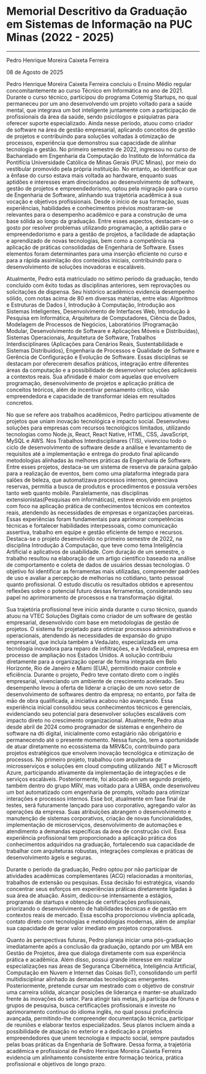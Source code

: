 # Memorial Descritivo da Graduação em Sistemas de Informação na PUC Minas (2022 - 2025)
--------------------------------------
Pedro Henrique Moreira Caixeta Ferreira

08 de Agosto de 2025

Pedro Henrique Moreira Caixeta Ferreira concluiu o Ensino Médio regular concomitantemente ao curso Técnico em Informática no ano de 2021. Durante o curso técnico, participou do programa Cotemig Startups, no qual permaneceu por um ano desenvolvendo um projeto voltado para a saúde mental, que integrava um bot inteligente juntamente com a participação de profissionais da área da saúde, sendo psicólogos e psiquiatras para oferecer suporte especializado. Ainda nesse período, atuou como criador de software na área de gestão empresarial, aplicando conceitos de gestão de projetos e contribuindo para soluções voltadas à otimização de processos, experiência que demonstrou sua capacidade de alinhar tecnologia e gestão. No primeiro semestre de 2022, ingressou no curso de Bacharelado em Engenharia da Computação do Instituto de Informática da Pontifícia Universidade Católica de Minas Gerais (PUC Minas), por meio do vestibular promovido pela própria instituição. No entanto, ao identificar que a ênfase do curso estava mais voltada ao hardware, enquanto suas aptidões e interesses eram direcionados ao desenvolvimento de software, gestão de projetos e empreendedorismo, optou pela migração para o curso de Engenharia de Software, alinhando sua trajetória acadêmica à sua vocação e objetivos profissionais. Desde o início de sua formação, suas experiências, habilidades e conhecimentos prévios mostraram-se relevantes para o desempenho acadêmico e para a construção de uma base sólida ao longo da graduação. Entre esses aspectos, destacam-se o gosto por resolver problemas utilizando programação, a aptidão para o empreendedorismo e para a gestão de projetos, a facilidade de adaptação e aprendizado de novas tecnologias, bem como a competência na aplicação de práticas consolidadas de Engenharia de Software. Esses elementos foram determinantes para uma inserção eficiente no curso e para a rápida assimilação dos conteúdos iniciais, contribuindo para o desenvolvimento de soluções inovadoras e escaláveis.

Atualmente, Pedro está matriculado no sétimo período da graduação, tendo concluído com êxito todas as disciplinas anteriores, sem reprovações ou solicitações de dispensa. Seu histórico acadêmico evidencia desempenho sólido, com notas acima de 80 em diversas matérias, entre elas: Algoritmos e Estruturas de Dados I, Introdução à Computação, Introdução aos Sistemas Inteligentes, Desenvolvimento de Interfaces Web, Introdução à Pesquisa em Informática, Arquitetura de Computadores, Ciência de Dados, Modelagem de Processos de Negócios, Laboratórios (Programação Modular, Desenvolvimento de Software e Aplicações Móveis e Distribuídas), Sistemas Operacionais, Arquitetura de Software, Trabalhos Interdisciplinares (Aplicações para Cenários Reais, Sustentabilidade e Sistemas Distribuídos), Engenharia de Processos e Qualidade de Software e Gerência de Configuração e Evolução de Software. Essas disciplinas se destacam por oferecerem desafios práticos, integração entre diferentes áreas da computação e a possibilidade de desenvolver soluções aplicáveis a contextos reais. Sua afinidade é maior com aquelas que envolvem programação, desenvolvimento de projetos e aplicação prática de conceitos teóricos, além de incentivar pensamento crítico, visão empreendedora e capacidade de transformar ideias em resultados concretos.

No que se refere aos trabalhos acadêmicos, Pedro participou ativamente de projetos que uniam inovação tecnológica e impacto social. Desenvolveu soluções para empresas com recursos tecnológicos limitados, utilizando tecnologias como Node.js, React, React Native, HTML, CSS, JavaScript, MySQL e AWS. Nos Trabalhos Interdisciplinares (TIS), vivenciou todo o ciclo de desenvolvimento de software desde a análise e levantamento de requisitos até a implementação e entrega do produto final aplicando metodologias alinhadas às melhores práticas da Engenharia de Software. Entre esses projetos, destaca-se um sistema de reserva de  paraúna galpão para a realização de eventos, bem como uma plataforma integrada para salões de beleza, que automatizava processos internos, gerenciava reservas, permitia a busca de produtos e procedimentos e possuia versões tanto web quanto mobile. Paralelamente, nas disciplinas extensionistas(Pesquisas em informáticas), esteve envolvido em projetos com foco na aplicação prática de conhecimentos técnicos em contextos reais, atendendo às necessidades de empresas e organizações parceiras. Essas experiências foram fundamentais para aprimorar competências técnicas e fortalecer habilidades interpessoais, como comunicação assertiva, trabalho em equipe e gestão eficiente de tempo e recursos. Destaca-se o projeto desenvolvido no primeiro semestre de 2022, na disciplina Introdução à Computação, que teve como tema Inteligência Artificial e aplicativos de usabilidade. Com duração de um semestre, o trabalho resultou na elaboração de um artigo científico baseado na análise de comportamento e coleta de dados de usuários dessas tecnologias. O objetivo foi identificar as ferramentas mais utilizadas, compreender padrões de uso e avaliar a percepção de melhorias no cotidiano, tanto pessoal quanto profissional. O estudo discutiu os resultados obtidos e apresentou reflexões sobre o potencial futuro dessas ferramentas, considerando seu papel no aprimoramento de processos e na transformação digital.

Sua trajetória profissional teve início ainda durante o curso técnico, quando atuou na VTEC Soluções Digitais como criador de um software de gestão empresarial, desenvolvido com base em metodologias de gestão de projetos. O sistema foi projetado para otimizar processos administrativos e operacionais, atendendo às necessidades de expansão do grupo empresarial, que incluía também a VedaJato, especializada em uma tecnologia inovadora para reparo de infiltrações, e a VedaSeal, empresa em processo de ampliação nos Estados Unidos. A solução contribuiu diretamente para a organização operar de forma integrada em Belo Horizonte, Rio de Janeiro e Miami (EUA), permitindo maior controle e eficiência. Durante o projeto, Pedro teve contato direto com o inglês empresarial, vivenciando um ambiente de crescimento acelerado. Seu desempenho levou à oferta de liderar a criação de um novo setor de desenvolvimento de softwares dentro da empresa; no entanto, por falta de mão de obra qualificada, a iniciativa acabou não avançando. Essa experiência inicial consolidou seus conhecimentos técnicos e gerenciais, evidenciando seu potencial para desenvolver soluções escaláveis com impacto direto no crescimento organizacional. Atualmente, Pedro atua desde abril de 2024 como programador de sistemas e engenheiro de software na dti digital, inicialmente como estagiário não obrigatório e permanecendo até o presente momento. Nessa função, tem a oportunidade de atuar diretamente no ecossistema da MRV&Co, contribuindo para projetos estratégicos que envolvem inovação tecnológica e otimização de processos. No primeiro projeto, trabalhou com arquitetura de microsserviços e soluções em cloud computing utilizando .NET e Microsoft Azure, participando ativamente da implementação de integrações e de serviços escaláveis. Posteriormente, foi alocado em um segundo projeto, também dentro do grupo MRV, mas voltado para a URBA, onde desenvolveu um bot automatizado com engenharia de prompts, voltado para otimizar interações e processos internos. Esse bot, atualmente em fase final de testes, será futuramente lançado para uso corporativo, agregando valor às operações da empresa. Suas atribuições abrangem o desenvolvimento e manutenção de sistemas corporativos, criação de novas funcionalidades, implementação de microserviços, desenvolvimento de automações e atendimento a demandas específicas da área de construção civil. Essa experiência profissional tem proporcionado a aplicação prática dos conhecimentos adquiridos na graduação, fortalecendo sua capacidade de trabalhar com arquiteturas robustas, integrações complexas e práticas de desenvolvimento ágeis e seguras.

Durante o período da graduação, Pedro optou por não participar de atividades acadêmicas complementares (ACG) relacionadas a monitorias, trabalhos de extensão ou pesquisas. Essa decisão foi estratégica, visando concentrar seus esforços em experiências práticas diretamente ligadas à sua área de atuação. Assim, dedicou-se intensamente a estágios, programas de startups e obtenção de certificações profissionais, priorizando o desenvolvimento de habilidades técnicas e de gestão em contextos reais de mercado. Essa escolha proporcionou vivência aplicada, contato direto com tecnologias e metodologias modernas, além de ampliar sua capacidade de gerar valor imediato em projetos corporativos.

Quanto às perspectivas futuras, Pedro planeja iniciar uma pós-graduação imediatamente após a conclusão da graduação, optando por um MBA em Gestão de Projetos, área que dialoga diretamente com sua experiência prática e acadêmica. Além disso, possui grande interesse em realizar especializações nas áreas de Segurança Cibernética, Inteligência Artificial, Computação em Nuvem e Internet das Coisas (IoT), consolidando um perfil multidisciplinar alinhado às demandas tecnológicas emergentes. Posteriormente, pretende cursar um mestrado com o objetivo de construir uma carreira sólida, alcançar posições de liderança e manter-se atualizado frente às inovações do setor. Para atingir tais metas, já participa de fóruns e grupos de pesquisa, busca certificações profissionais e investe no aprimoramento contínuo do idioma inglês, no qual possui proficiência avançada, permitindo-lhe compreender documentação técnica, participar de reuniões e elaborar textos especializados. Seus planos incluem ainda a possibilidade de atuação no exterior e a dedicação a projetos empreendedores que unem tecnologia e impacto social, sempre pautados pelas boas práticas da Engenharia de Software. Dessa forma, a trajetória acadêmica e profissional de Pedro Henrique Moreira Caixeta Ferreira evidencia um alinhamento consistente entre formação teórica, prática profissional e objetivos de longo prazo.
